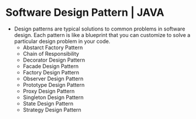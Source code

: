 # Software Design Pattern | JAVA
- Design patterns are typical solutions to common problems in software design. Each pattern is like a blueprint that you can customize to solve a particular design problem in your code.
  - Abstarct Factory Pattern
  - Chain of Responsibility
  - Decorator Design Pattern
  - Facade Design Pattern
  - Factory Design Pattern
  - Observer Design Pattern
  - Prototype Design Pattern
  - Proxy Design Pattern
  - Singleton Design Pattern
  - State Design Pattern
  - Strategy Design Pattern
